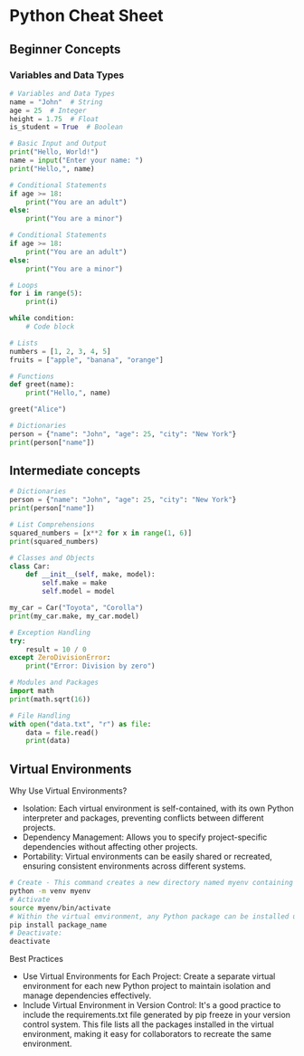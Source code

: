 # Python Cheat Sheet

## Beginner Concepts

### Variables and Data Types
```python
# Variables and Data Types
name = "John"  # String
age = 25  # Integer
height = 1.75  # Float
is_student = True  # Boolean

# Basic Input and Output
print("Hello, World!")
name = input("Enter your name: ")
print("Hello,", name)

# Conditional Statements
if age >= 18:
    print("You are an adult")
else:
    print("You are a minor")

# Conditional Statements
if age >= 18:
    print("You are an adult")
else:
    print("You are a minor")

# Loops
for i in range(5):
    print(i)

while condition:
    # Code block

# Lists
numbers = [1, 2, 3, 4, 5]
fruits = ["apple", "banana", "orange"]

# Functions
def greet(name):
    print("Hello,", name)

greet("Alice")

# Dictionaries
person = {"name": "John", "age": 25, "city": "New York"}
print(person["name"])
```

## Intermediate concepts
```python
# Dictionaries
person = {"name": "John", "age": 25, "city": "New York"}
print(person["name"])

# List Comprehensions
squared_numbers = [x**2 for x in range(1, 6)]
print(squared_numbers)

# Classes and Objects
class Car:
    def __init__(self, make, model):
        self.make = make
        self.model = model

my_car = Car("Toyota", "Corolla")
print(my_car.make, my_car.model)

# Exception Handling
try:
    result = 10 / 0
except ZeroDivisionError:
    print("Error: Division by zero")

# Modules and Packages
import math
print(math.sqrt(16))

# File Handling
with open("data.txt", "r") as file:
    data = file.read()
    print(data)
```

## Virtual Environments
Why Use Virtual Environments?

- Isolation: Each virtual environment is self-contained, with its own Python interpreter and packages, preventing conflicts between different projects.
- Dependency Management: Allows you to specify project-specific dependencies without affecting other projects.
- Portability: Virtual environments can be easily shared or recreated, ensuring consistent environments across different systems.

```bash
# Create - This command creates a new directory named myenv containing the virtual environment.
python -m venv myenv
# Activate
source myenv/bin/activate
# Within the virtual emvironment, any Python package can be installed using 'pip' and will be specific to that environment.
pip install package_name
# Deactivate:
deactivate

```
Best Practices
- Use Virtual Environments for Each Project: Create a separate virtual environment for each new Python project to maintain isolation and manage dependencies effectively.
- Include Virtual Environment in Version Control: It's a good practice to include the requirements.txt file generated by pip freeze in your version control system. This file lists all the packages installed in the virtual environment, making it easy for collaborators to recreate the same environment.